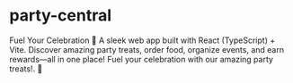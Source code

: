 # party-central
Fuel Your Celebration 🎉 A sleek web app built with React (TypeScript) + Vite. Discover amazing party treats, order food, organize events, and earn rewards—all in one place! Fuel your celebration with our amazing party treats!. 🚀
